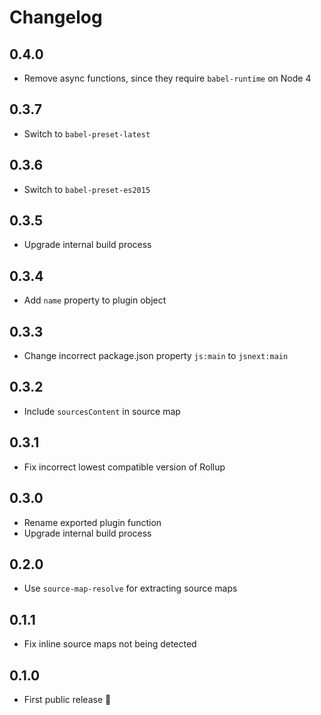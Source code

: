 # Changelog

## 0.4.0

* Remove async functions, since they require `babel-runtime` on Node 4

## 0.3.7

* Switch to `babel-preset-latest`

## 0.3.6

* Switch to `babel-preset-es2015`

## 0.3.5

* Upgrade internal build process

## 0.3.4

* Add `name` property to plugin object

## 0.3.3

* Change incorrect package.json property `js:main` to `jsnext:main`

## 0.3.2

* Include `sourcesContent` in source map

## 0.3.1

* Fix incorrect lowest compatible version of Rollup

## 0.3.0

* Rename exported plugin function
* Upgrade internal build process

## 0.2.0

* Use `source-map-resolve` for extracting source maps

## 0.1.1

* Fix inline source maps not being detected

## 0.1.0

* First public release 🎉
